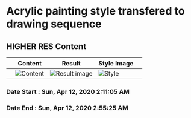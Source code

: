 # Acrylic painting style transfered to drawing sequence
 
## HIGHER RES Content
|   	| Content  	|  Result 	|  Style Image 	|   	|
|---	|---	|---	|---	|---	|
| | ![Content](content/x_200412__drawb001.jpg) | ![Result image](./nst/./x__style_transfer__200412__09_01.sh._001b.jpg) | ![Style](img/jgi_acrylic__plume__mtn.jpg) | |
### Date Start : Sun, Apr 12, 2020  2:11:05 AM
### Date End : Sun, Apr 12, 2020  2:55:25 AM
